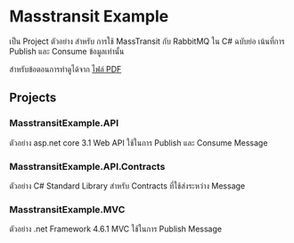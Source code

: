 # Masstransit Example

เป็น Project ตัวอย่าง สำหรับ การใช้ MassTransit กับ RabbitMQ ใน C# ฉบับย่อ เน้นที่การ Publish และ Consume ข้อมูลเท่านั้น

สำหรับข้อตอนการทำดูได้จาก [ไฟล์ PDF](https://github.com/wanatatc/MasstransitExample/blob/master/Masstransit%20Essentials.pdf)

## Projects

### MasstransitExample.API

ตัวอย่าง asp.net core 3.1 Web API ใช้ในการ Publish และ Consume Message

### MasstransitExample.API.Contracts

ตัวอย่าง C# Standard Library สำหรับ Contracts ที่ใช้ส่งระหว่าง Message

### MasstransitExample.MVC

ตัวอย่าง .net Framework 4.6.1 MVC ใช้ในการ Publish Message
